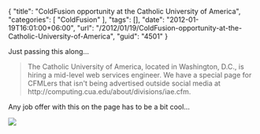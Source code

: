 {
	"title": "ColdFusion opportunity at the Catholic University of America",
	"categories": [
		"ColdFusion"
	],
	"tags": [],
	"date": "2012-01-19T16:01:00+06:00",
	"url": "/2012/01/19/ColdFusion-opportunity-at-the-Catholic-University-of-America",
	"guid": "4501"
}

Just passing this along...

<blockquote>
The Catholic University of America, located in Washington, D.C., is hiring a mid-level web services engineer.  We have a special page for CFMLers that isn't being advertised outside social media at http://computing.cua.edu/about/divisions/iae.cfm.
</blockquote>

Any job offer with this on the page has to be a bit cool...

<img src="http://computing.cua.edu/res/images/ats/matrix-movie.jpg">